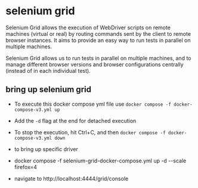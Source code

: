 # selenium grid

Selenium Grid allows the execution of WebDriver scripts on remote machines (virtual or real) by routing commands sent by the client to remote browser instances. It aims to provide an easy way to run tests in parallel on multiple machines.

Selenium Grid allows us to run tests in parallel on multiple machines, and to manage different browser versions and browser configurations centrally (instead of in each individual test).

## bring up selenium grid

- To execute this docker compose yml file use `docker compose -f docker-compose-v3.yml up`
- Add the `-d` flag at the end for detached execution
- To stop the execution, hit Ctrl+C, and then `docker compose -f docker-compose-v3.yml down`
- to bring up specific driver

- docker compose -f selenium-grid-docker-compose.yml up -d --scale firefox=4
- navigate to http://localhost:4444/grid/console